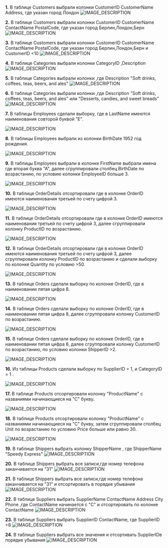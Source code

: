 **1.** В таблице Customers выбрали колонки CustomerID CustomerName Address, где указан город Лондон
![IMAGE_DESCRIPTION](https://repos.21-school.ru/students/MT10.ID_1261488/Team__TL__yeeshadi_student.21_school.ru_.OsqVJwxSQJq9TQWXsvLOYw/MT10-1/-/raw/develop/materials/Customers1.png)

**2.** В таблице Customers выбрали колонки CustomerID CustomerName ContactName PostalCode, где указан город Берлин,Лондон,Берн
![IMAGE_DESCRIPTION](https://repos.21-school.ru/students/MT10.ID_1261488/Team__TL__yeeshadi_student.21_school.ru_.OsqVJwxSQJq9TQWXsvLOYw/MT10-1/-/raw/develop/materials/Customers2.png)

**3.**  В таблице Customers выбрали колонки CustomerID CustomerName ContactName PostalCode, где указан город Берлин,Лондон,Берн и CustomerID <10
![IMAGE_DESCRIPTION](https://repos.21-school.ru/students/MT10.ID_1261488/Team__TL__yeeshadi_student.21_school.ru_.OsqVJwxSQJq9TQWXsvLOYw/MT10-1/-/raw/develop/materials/Customers3.png)

**4.** В таблице Categories выбрали колонки CategoryID ,Description
![IMAGE_DESCRIPTION](https://repos.21-school.ru/students/MT10.ID_1261488/Team__TL__yeeshadi_student.21_school.ru_.OsqVJwxSQJq9TQWXsvLOYw/MT10-1/-/raw/develop/materials/Categories1.png)

**5.** В таблице Categories выбрали колонки ,где Description "Soft drinks, coffees, teas, beers, and ales"
![IMAGE_DESCRIPTION](https://repos.21-school.ru/students/MT10.ID_1261488/Team__TL__yeeshadi_student.21_school.ru_.OsqVJwxSQJq9TQWXsvLOYw/MT10-1/-/raw/develop/materials/Categories2.png)

**6.** В таблице Categories выбрали колонки  ,где Description "Soft drinks, coffees, teas, beers, and ales" или "Desserts, candies, and sweet breads"
![IMAGE_DESCRIPTION](https://repos.21-school.ru/students/MT10.ID_1261488/Team__TL__yeeshadi_student.21_school.ru_.OsqVJwxSQJq9TQWXsvLOYw/MT10-1/-/raw/develop/materials/Categories3.png)

**7.** В таблицы Employees сделали выборку, где в LastName имеются наименования совторой буквой "Е".

![IMAGE_DESCRIPTION](https://repos.21-school.ru/students/MT10.ID_1261488/Team__TL__yeeshadi_student.21_school.ru_.OsqVJwxSQJq9TQWXsvLOYw/MT10-1/-/raw/develop/materials/Employees1.PNG)

**8.** В таблицы Employees выбрали из колонки BirthDate 1952 год рождения.

![IMAGE_DESCRIPTION](https://repos.21-school.ru/students/MT10.ID_1261488/Team__TL__yeeshadi_student.21_school.ru_.OsqVJwxSQJq9TQWXsvLOYw/MT10-1/-/raw/develop/materials/Employees2.PNG)

**9.** В таблицы Employees выбрали в колонке FirstName  выбрали  имена где вторая буква "А", далее сгруппировали столбец BirthDate по возрастанию, по условию колонки EmployeeID больше 3. 

![IMAGE_DESCRIPTION](https://repos.21-school.ru/students/MT10.ID_1261488/Team__TL__yeeshadi_student.21_school.ru_.OsqVJwxSQJq9TQWXsvLOYw/MT10-1/-/raw/develop/materials/Employees3.PNG)

**10.** В таблице OrderDetails отсортировали где в колонке OrderID имеются наименования третьей по счету цифрой 3.

![IMAGE_DESCRIPTION](https://repos.21-school.ru/students/MT10.ID_1261488/Team__TL__yeeshadi_student.21_school.ru_.OsqVJwxSQJq9TQWXsvLOYw/MT10-1/-/raw/develop/materials/OrderDetails1.PNG)

**11.** В таблице OrderDetails отсортировали где в колонке OrderID имеются наименования третьей по счету цифрой 3, далее сгруппировали колонку ProductID по возрастанию.

![IMAGE_DESCRIPTION](https://repos.21-school.ru/students/MT10.ID_1261488/Team__TL__yeeshadi_student.21_school.ru_.OsqVJwxSQJq9TQWXsvLOYw/MT10-1/-/raw/develop/materials/OrderDetails2.PNG)

**12.** В таблице OrderDetails отсортировали где в колонке OrderID имеются наименования третьей по счету цифрой 3, далее сгруппировали колонку ProductID по возрастанию и сделали выборку по колонке Quantity по условию >50.

![IMAGE_DESCRIPTION](https://repos.21-school.ru/students/MT10.ID_1261488/Team__TL__yeeshadi_student.21_school.ru_.OsqVJwxSQJq9TQWXsvLOYw/MT10-1/-/raw/develop/materials/OrderDetails3.PNG)

**13.** В таблице Orders сделали выборку по колонке OrderID, где в наименовании пятая цифра 8.

![IMAGE_DESCRIPTION](https://repos.21-school.ru/students/MT10.ID_1261488/Team__TL__yeeshadi_student.21_school.ru_.OsqVJwxSQJq9TQWXsvLOYw/MT10-1/-/raw/develop/materials/Orders1.PNG)

**14.** В таблице Orders сделали выборку по колонке OrderID, где в наименовании пятая цифра 8, далее сгруппровали колонку CustomerID по возрастанию.

![IMAGE_DESCRIPTION](https://repos.21-school.ru/students/MT10.ID_1261488/Team__TL__yeeshadi_student.21_school.ru_.OsqVJwxSQJq9TQWXsvLOYw/MT10-1/-/raw/develop/materials/Orders2.PNG)

**15.** В таблице Orders сделали выборку по колонке OrderID, где в наименовании пятая цифра 8, далее сгруппровали колонку CustomerID по возрастанию, по условию колонки ShipperID >2.

![IMAGE_DESCRIPTION](https://repos.21-school.ru/students/MT10.ID_1261488/Team__TL__yeeshadi_student.21_school.ru_.OsqVJwxSQJq9TQWXsvLOYw/MT10-1/-/raw/develop/materials/Orders3.PNG)

**16.** Из таблицы Products сделали выборку по SupplierID = 1, и CategoryID = 1 .

![IMAGE_DESCRIPTION](https://repos.21-school.ru/students/MT10.ID_1261488/Team__TL__yeeshadi_student.21_school.ru_.OsqVJwxSQJq9TQWXsvLOYw/MT10-1/-/raw/develop/materials/Безымянный.png)

**17.** В таблице Products отсортировали колонку "ProductName" с названиями начинающиеся на "С" букву.

![IMAGE_DESCRIPTION](https://repos.21-school.ru/students/MT10.ID_1261488/Team__TL__yeeshadi_student.21_school.ru_.OsqVJwxSQJq9TQWXsvLOYw/MT10-1/-/raw/develop/materials/c_.png)

**18.** В таблице Products отсортировали колонку "ProductName" с названиями начинающиеся на "С" букву, затем сгруппировали столбец Unit по возрастанию по условию Price больше или равно 30.

![IMAGE_DESCRIPTION]([https://repos.21-school.ru/students/MT10.ID_1261488/Team__TL__yeeshadi_student.21_school.ru_.OsqVJwxSQJq9TQWXsvLOYw/MT10-1/-/raw/develop/materials/4_оператора_запроса.png](https://github.com/MariaMerculova/School21/blob/main/materials/4%20оператора%20запроса.png?raw=true))

**19.**  В таблице Shippers выбрать колонку ShipperName , где ShipperName "Speedy Express"
![IMAGE_DESCRIPTION](https://repos.21-school.ru/students/MT10.ID_1261488/Team__TL__yeeshadi_student.21_school.ru_.OsqVJwxSQJq9TQWXsvLOYw/MT10-1/-/raw/develop/materials/Shippers1.png)

**20.** В таблице Shippers выбрать все записи,где номер телефона заканчивается на "31"
![IMAGE_DESCRIPTION](https://repos.21-school.ru/students/MT10.ID_1261488/Team__TL__yeeshadi_student.21_school.ru_.OsqVJwxSQJq9TQWXsvLOYw/MT10-1/-/raw/develop/materials/Shippers2.png)

**21.**  В таблице Shippers выбрать все записи,где номер телефона заканчивается на "31" и отсортировать в порядке убывания
![IMAGE_DESCRIPTION](https://repos.21-school.ru/students/MT10.ID_1261488/Team__TL__yeeshadi_student.21_school.ru_.OsqVJwxSQJq9TQWXsvLOYw/MT10-1/-/raw/develop/materials/Shippers3.png)

**22.** В таблице Suppliers выбрать SupplierName ContactName Address City Phone ,где ContactName начинается с "С" и отсортировать по колонке ContactName
![IMAGE_DESCRIPTION](https://repos.21-school.ru/students/MT10.ID_1261488/Team__TL__yeeshadi_student.21_school.ru_.OsqVJwxSQJq9TQWXsvLOYw/MT10-1/-/raw/develop/materials/Suppliers1.png)

**23.** В таблице Suppliers выбрать SupplierID ContactName, где SupplierID <8
![IMAGE_DESCRIPTION](https://repos.21-school.ru/students/MT10.ID_1261488/Team__TL__yeeshadi_student.21_school.ru_.OsqVJwxSQJq9TQWXsvLOYw/MT10-1/-/raw/develop/materials/Suppliers2.png)

**24.** В таблице Suppliers выбрать все значения и отсортивать SupplierIDв порядке убывания
![IMAGE_DESCRIPTION](https://repos.21-school.ru/students/MT10.ID_1261488/Team__TL__yeeshadi_student.21_school.ru_.OsqVJwxSQJq9TQWXsvLOYw/MT10-1/-/raw/develop/materials/Suppliers3.png)
